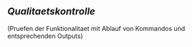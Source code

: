 *Qualitaetskontrolle*
-------------------------

(Pruefen der Funktionalitaet mit Ablauf von Kommandos und entsprechenden Outputs)
